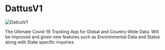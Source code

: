 # DattusV1

![DattusV1](https://user-images.githubusercontent.com/50426742/139784570-c4245460-324b-45ef-a1d2-344fdf1ee433.png)


The Ultimate Covid-19 Tracking App for Global and Country-Wide Data. Will be improved and given new features such as Environmental Data and Status along with State specific inquiries.
